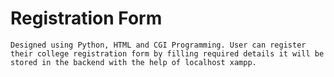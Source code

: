 
# Registration Form
    Designed using Python, HTML and CGI Programming. User can register their college registration form by filling required details it will be stored in the backend with the help of localhost xampp.
